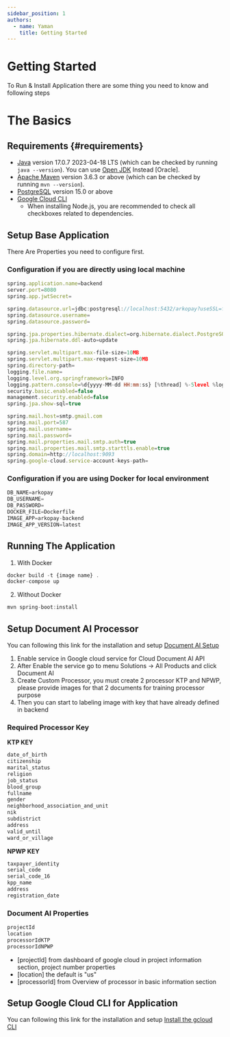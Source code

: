 ```yaml
---
sidebar_position: 1
authors:
  - name: Yaman
    title: Getting Started
---
```


# Getting Started
To Run & Install Application there are some thing you need to know and following steps
# The Basics

## Requirements {#requirements}
- [Java](https://www.oracle.com/java/technologies/downloads/) version 17.0.7 2023-04-18 LTS (which can be checked by running `java --version`). You can use [Open JDK](https://openjdk.org/install/) Instead [Oracle].
- [Apache Maven](https://maven.apache.org/download.cgi) version 3.6.3 or above (which can be checked by running `mvn --version`).
- [PostgreSQL](https://www.postgresql.org/download/) version 15.0 or above
- [Google Cloud CLI](https://dl.google.com/dl/cloudsdk/channels/rapid/GoogleCloudSDKInstaller.exe)
  - When installing Node.js, you are recommended to check all checkboxes related to dependencies.
## Setup Base Application
There Are Properties you need to configure first.
### Configuration if you are directly using local machine

```js title="src\main\resources\application.properties"
spring.application.name=backend
server.port=8080
spring.app.jwtSecret=

spring.datasource.url=jdbc:postgresql://localhost:5432/arkopay?useSSL=false&stringtype=unspecified
spring.datasource.username=
spring.datasource.password=

spring.jpa.properties.hibernate.dialect=org.hibernate.dialect.PostgreSQLDialect
spring.jpa.hibernate.ddl-auto=update

spring.servlet.multipart.max-file-size=10MB
spring.servlet.multipart.max-request-size=10MB
spring.directory-path=
logging.file.name=
logging.level.org.springframework=INFO
logging.pattern.console=%d{yyyy-MM-dd HH:mm:ss} [%thread] %-5level %logger{36} - %msg%n
security.basic.enabled=false
management.security.enabled=false
spring.jpa.show-sql=true

spring.mail.host=smtp.gmail.com
spring.mail.port=587
spring.mail.username=
spring.mail.password=
spring.mail.properties.mail.smtp.auth=true
spring.mail.properties.mail.smtp.starttls.enable=true
spring.domain=http://localhost:9093
spring.google-cloud.service-account-keys-path=
```

### Configuration if you are using Docker for local environment
```js title=".env"
DB_NAME=arkopay
DB_USERNAME=
DB_PASSWORD=
DOCKER_FILE=Dockerfile
IMAGE_APP=arkopay-backend
IMAGE_APP_VERSION=latest
```

## Running The Application

1. With Docker 
```js title="Terminal"
docker build -t {image name} .
docker-compose up
```
    
2. Without Docker
```js
mvn spring-boot:install
```


## Setup Document AI Processor

You can following this link for the installation and setup [Document AI Setup](https://cloud.google.com/document-ai/docs/setup)


1. Enable service in Google cloud service for Cloud Document AI API 
2. After Enable the service go to menu Solutions -> All Products and click Document AI
3. Create Custom Processor, you must create 2 processor KTP and NPWP, please provide images for that 2 documents for training processor purpose
4. Then you can start to labeling image with key that have already defined in backend
### Required Processor Key
**KTP KEY**
```js
date_of_birth
citizenship
marital_status
religion
job_status
blood_group
fullname
gender
neighborhood_association_and_unit
nik
subdistrict
address
valid_until
ward_or_village
```

**NPWP KEY**

```js
taxpayer_identity
serial_code
serial_code_16
kpp_name
address
registration_date
```

### Document AI Properties
```js
projectId
location
processorIdKTP
processorIdNPWP
```
- [projectId] from dashboard of google cloud in project information section, project number properties
- [location] the default is "us"
- [processorId] from Overview of processor in basic information section

## Setup Google Cloud CLI for Application
You can following this link for the installation and setup [Install the gcloud CLI](https://cloud.google.com/sdk/docs/install#windows)
##